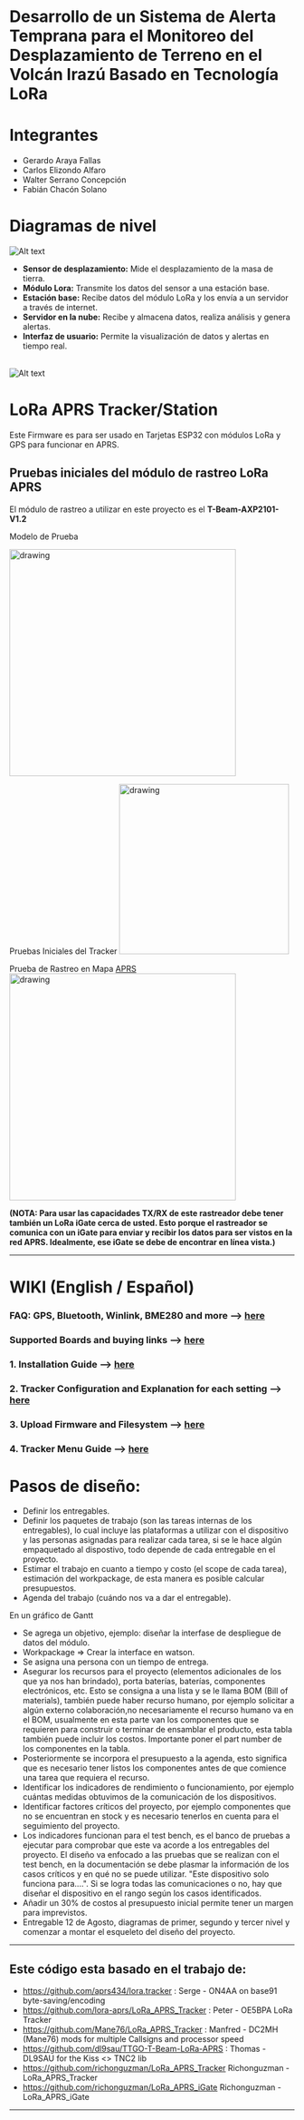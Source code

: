 # Desarrollo de un Sistema de Alerta Temprana para el Monitoreo del Desplazamiento de Terreno en el Volcán Irazú Basado en Tecnología LoRa
# Integrantes
- Gerardo Araya Fallas
- Carlos Elizondo Alfaro
- Walter Serrano Concepción
- Fabián Chacón Solano

# Diagramas de nivel

<img title="a title" alt="Alt text" src="images/readme_images/primer_nivel.png">

- **Sensor de desplazamiento:** Mide el desplazamiento de la masa de tierra.
- **Módulo Lora:** Transmite los datos del sensor a una estación base.
- **Estación base:** Recibe datos del módulo LoRa y los envía a un servidor a través de internet.
- **Servidor en la nube:** Recibe y almacena datos, realiza análisis y genera alertas.
- **Interfaz de usuario:** Permite la visualización de datos y alertas en tiempo real.  

<br/>

<img title="a title" alt="Alt text" src="images/readme_images/segundo_nivel.png">


# LoRa APRS Tracker/Station
Este Firmware es para ser usado en Tarjetas ESP32 con módulos LoRa y GPS para funcionar en APRS.

## Pruebas iniciales del módulo de rastreo LoRa APRS

El módulo de rastreo a utilizar en este proyecto es el __T-Beam-AXP2101-V1.2__

Modelo de Prueba

<img src="images/modelocopia.png" alt="drawing" width="400"/>


Pruebas Iniciales del Tracker
<img src="images/OLEDtracker.png" alt="drawing" width="300"/>


Prueba de Rastreo en Mapa <a href="https://aprs.fi/#!lat=9.9354&lng=-84.1032" target="_blank">APRS</a>
<img src="images/Mapa.png" alt="drawing" width="400"/>



__(NOTA: Para usar las capacidades TX/RX de este rastreador debe tener también un LoRa iGate cerca de usted. Esto porque el rastreador se comunica con un iGate para enviar y recibir los datos para ser vistos en la red APRS. Idealmente, ese iGate se debe de encontrar en línea vista.)__


____________________________________________________

# WIKI (English / Español)

### FAQ: GPS, Bluetooth, Winlink, BME280 and more --> <a href="https://github.com/richonguzman/LoRa_APRS_Tracker/wiki/00.-FAQ-(frequently-asked-questions)" target="_blank">here</a>

### Supported Boards and buying links --> <a href="https://github.com/richonguzman/LoRa_APRS_Tracker/wiki/1000.-Supported-Boards-and-Buying-Links" target="_blank">here</a>

### 1. Installation Guide --> <a href="https://github.com/richonguzman/LoRa_APRS_Tracker/wiki/01.-Installation-Guide-%23-Guia-de-Instalacion" target="_blank">here</a>

### 2. Tracker Configuration and Explanation for each setting --> <a href="https://github.com/richonguzman/LoRa_APRS_Tracker/wiki/02.-Tracker-Configuration--%23--Configuracion-del-Tracker" target="_blank">here</a>

### 3. Upload Firmware and Filesystem --> <a href="https://github.com/richonguzman/LoRa_APRS_Tracker/wiki/03.-Upload-Firmware-and-Filesystem-%23-Subir-Firmware-y-sistema-de-archivos" target="_blank">here</a>

### 4. Tracker Menu Guide --> <a href="https://github.com/richonguzman/LoRa_APRS_Tracker/wiki/04.-Menu-Guide-%23-Guía-del-menú" target="_blank">here</a>




# Pasos de diseño:
- Definir los entregables.
- Definir los paquetes de trabajo (son las tareas internas de los entregables), lo cual incluye las plataformas a utilizar con el dispositivo y las personas asignadas para realizar cada tarea, si se le hace algún empaquetado al dispostivo, todo depende de cada entregable en el proyecto.
- Estimar el trabajo en cuanto a tiempo y costo (el scope de cada tarea), estimación del workpackage, de esta manera es posible calcular presupuestos.
- Agenda del trabajo (cuándo nos va a dar el entregable).

En un gráfico de Gantt
- Se agrega un objetivo, ejemplo: diseñar la interfase de despliegue de datos del módulo.
- Workpackage => Crear la interface en watson.
- Se asigna una persona con un tiempo de entrega.
- Asegurar los recursos para el proyecto (elementos adicionales de los que ya nos han brindado), porta baterías, baterías, componentes electrónicos, etc. Esto se consigna a una lista y se le llama BOM (Bill of materials), también puede haber recurso humano, por ejemplo solicitar a algún externo colaboración,no necesariamente el recurso humano va en el BOM, usualmente en esta parte van los componentes que se requieren para construir o terminar de ensamblar el producto, esta tabla también puede incluir los costos. Importante poner el part number de los componentes en la tabla.
- Posteriormente se incorpora el presupuesto a la agenda, esto significa que es necesario tener listos los componentes antes de que comience una tarea que requiera el recurso.
- Identificar los indicadores de rendimiento o funcionamiento, por ejemplo cuántas medidas obtuvimos de la comunicación de los dispositivos.
- Identificar factores críticos del proyecto, por ejemplo componentes que no se encuentran en stock y es necesario tenerlos en cuenta para el seguimiento del proyecto.
- Los indicadores funcionan para el test bench, es el banco de pruebas a ejecutar para comprobar que este va acorde a los entregables del proyecto. El diseño va enfocado a las pruebas que se realizan con el test bench, en la documentación se debe plasmar la información de los casos críticos y en qué no se puede utilizar. "Este dispositivo solo funciona para....". Si se logra todas las comunicaciones o no, hay que diseñar el dispositivo en el rango según los casos identificados.
- Añadir un 30% de costos al presupuesto inicial permite tener un margen para imprevistos.
- Entregable 12 de Agosto, diagramas de primer, segundo y tercer nivel y comenzar a montar el esqueleto del diseño del proyecto.


____________________________________________________
## Este código esta basado en el trabajo de:
- https://github.com/aprs434/lora.tracker : Serge - ON4AA on base91 byte-saving/encoding
- https://github.com/lora-aprs/LoRa_APRS_Tracker : Peter - OE5BPA LoRa Tracker
- https://github.com/Mane76/LoRa_APRS_Tracker : Manfred - DC2MH (Mane76) mods for multiple Callsigns and processor speed
- https://github.com/dl9sau/TTGO-T-Beam-LoRa-APRS : Thomas - DL9SAU for the Kiss <> TNC2 lib
- https://github.com/richonguzman/LoRa_APRS_Tracker Richonguzman - LoRa_APRS_Tracker
- https://github.com/richonguzman/LoRa_APRS_iGate Richonguzman - LoRa_APRS_iGate
____________________________________________________
